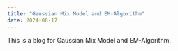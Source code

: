 ```yaml
---
title: "Gaussian Mix Model and EM-Algorithm"
date: 2024-08-17
---
```


This is a blog for Gaussian Mix Model and EM-Algorithm. 
